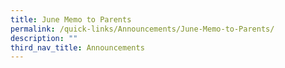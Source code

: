 ```yaml
---
title: June Memo to Parents
permalink: /quick-links/Announcements/June-Memo-to-Parents/
description: ""
third_nav_title: Announcements
---
```

